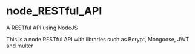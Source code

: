 # node_RESTful_API
A RESTful API using NodeJS

This is a node RESTful API with libraries such as Bcrypt, Mongoose, JWT and multer

